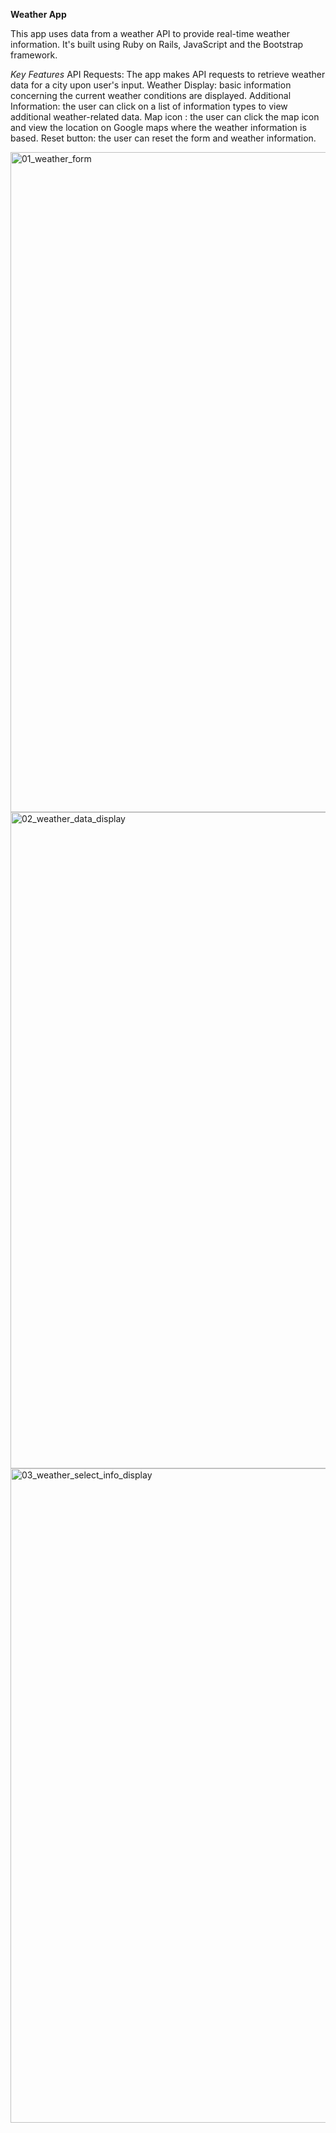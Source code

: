 **Weather App**

This app uses data from a weather API to provide real-time weather information. It's built using Ruby on Rails, JavaScript and the Bootstrap framework.

_Key Features_
API Requests: The app makes API requests to retrieve weather data for a city upon user's input.
Weather Display: basic information concerning the current weather conditions are displayed.
Additional Information: the user can click on a list of information types to view additional weather-related data.
Map icon : the user can click the map icon and view the location on Google maps where the weather information is based. 
Reset button: the user can reset the form and weather information.

<img width="1056" alt="01_weather_form" src="https://github.com/LaureneEpp/react-demos/assets/70053268/161410dd-a3a8-4d2b-9faf-430b2a5275b7">
<img width="1050" alt="02_weather_data_display" src="https://github.com/LaureneEpp/react-demos/assets/70053268/897c5986-97f6-4179-a782-553cf0a29ae2">
<img width="1047" alt="03_weather_select_info_display" src="https://github.com/LaureneEpp/react-demos/assets/70053268/56868b1a-d449-45b2-8497-0d32661ff5cc">

